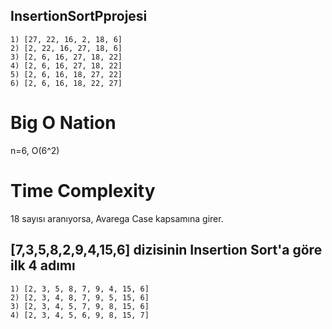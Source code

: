 ## InsertionSortPprojesi
```
1) [27, 22, 16, 2, 18, 6]
2) [2, 22, 16, 27, 18, 6]
3) [2, 6, 16, 27, 18, 22]
4) [2, 6, 16, 27, 18, 22]
5) [2, 6, 16, 18, 27, 22]
6) [2, 6, 16, 18, 22, 27]
```
# Big O Nation

n=6, O(6^2)

# Time Complexity

18 sayısı aranıyorsa, Avarega Case kapsamına girer.

## [7,3,5,8,2,9,4,15,6] dizisinin Insertion Sort'a göre ilk 4 adımı
```
1) [2, 3, 5, 8, 7, 9, 4, 15, 6]
2) [2, 3, 4, 8, 7, 9, 5, 15, 6]
3) [2, 3, 4, 5, 7, 9, 8, 15, 6]
4) [2, 3, 4, 5, 6, 9, 8, 15, 7]

````

